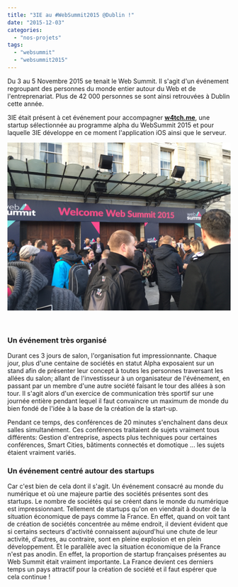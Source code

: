 ```yaml
---
title: "3IE au #WebSummit2015 @Dublin !"
date: "2015-12-03"
categories: 
  - "nos-projets"
tags: 
  - "websummit"
  - "websummit2015"
---
```


Du 3 au 5 Novembre 2015 se tenait le Web Summit. Il s'agit d'un événement regroupant des personnes du monde entier autour du Web et de l'entreprenariat. Plus de 42 000 personnes se sont ainsi retrouvées à Dublin cette année.

3IE était présent à cet événement pour accompagner **[w4tch.me](http://www.w4tch.me)**, une startup sélectionnée au programme alpha du WebSummit 2015 et pour laquelle 3IE développe en ce moment l'application iOS ainsi que le serveur.

![IMG_0180](/assets/images/IMG_0180.jpg)

 

### Un événement très organisé

Durant ces 3 jours de salon, l'organisation fut impressionnante. Chaque jour, plus d'une centaine de sociétés en statut Alpha exposaient sur un stand afin de présenter leur concept à toutes les personnes traversant les allées du salon; allant de l'investisseur à un organisateur de l'événement, en passant par un membre d'une autre société faisant le tour des allées à son tour. Il s'agit alors d'un exercice de communication très sportif sur une journée entière pendant lequel il faut convaincre un maximum de monde du bien fondé de l'idée à la base de la création de la start-up.

Pendant ce temps, des conférences de 20 minutes s'enchaînent dans deux salles simultanément. Ces conférences traitaient de sujets vraiment tous différents: Gestion d'entreprise, aspects plus techniques pour certaines conférences, Smart Cities, bâtiments connectés et domotique ... les sujets étaient vraiment variés.

### Un événement centré autour des startups

Car c'est bien de cela dont il s'agit. Un événement consacré au monde du numérique et où une majeure partie des sociétés présentes sont des startups. Le nombre de sociétés qui se créent dans le monde du numérique est impressionnant. Tellement de startups qu'on en viendrait à douter de la situation économique de pays comme la France. En effet, quand on voit tant de création de sociétés concentrée au même endroit, il devient évident que si certains secteurs d'activité connaissent aujourd'hui une chute de leur activité, d'autres, au contraire, sont en pleine explosion et en plein développement. Et le parallèle avec la situation économique de la France n'est pas anodin. En effet, la proportion de startup françaises présentes au Web Summit était vraiment importante. La France devient ces derniers temps un pays attractif pour la création de société et il faut espérer que cela continue !
